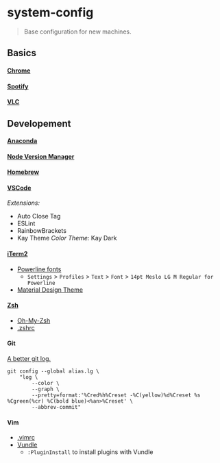 # system-config

> Base configuration for new machines.

## Basics

#### [Chrome](https://support.google.com/chrome/answer/95346?co=GENIE.Platform%3DDesktop&hl=en)

#### [Spotify](https://www.spotify.com/us/download/other/)

#### [VLC](http://www.videolan.org/vlc/index.html)

## Developement

#### [Anaconda](https://docs.continuum.io/anaconda/install)

#### [Node Version Manager](https://github.com/creationix/nvm)

#### [Homebrew](https://brew.sh/)

#### [VSCode](https://coderwall.com/p/euwpig/a-better-git-log)

*Extensions:*
* Auto Close Tag
* ESLint
* RainbowBrackets
* Kay Theme
*Color Theme:* Kay Dark

#### [iTerm2](https://www.iterm2.com/)

* [Powerline fonts](https://github.com/powerline/fonts)
  * `Settings` > `Profiles` > `Text` > `Font` > `14pt Meslo LG M Regular for Powerline`
* [Material Design Theme](https://github.com/MartinSeeler/iterm2-material-design)

#### [Zsh](https://github.com/robbyrussell/oh-my-zsh/wiki/Installing-ZSH)

* [Oh-My-Zsh](https://github.com/robbyrussell/oh-my-zsh)
* [.zshrc](./.zshrc)

#### Git

[A better git log.](https://coderwall.com/p/euwpig/a-better-git-log)

    git config --global alias.lg \
        "log \
            --color \
            --graph \
            --pretty=format:'%Cred%h%Creset -%C(yellow)%d%Creset %s %Cgreen(%cr) %C(bold blue)<%an>%Creset' \
            --abbrev-commit"

#### Vim

* [.vimrc](./.vimrc)
* [Vundle](https://github.com/VundleVim/Vundle.vim)
  * `:PluginInstall` to install plugins with Vundle

